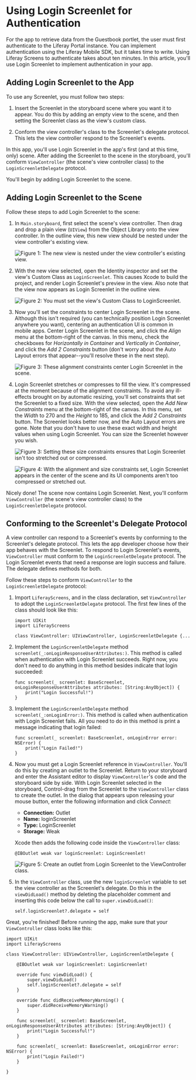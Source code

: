 # Using Login Screenlet for Authentication

For the app to retrieve data from the Guestbook portlet, the user must first
authenticate to the Liferay Portal instance. You can implement authentication
using the Liferay Mobile SDK, but it takes time to write. Using Liferay Screens
to authenticate takes about ten minutes. In this article, you'll use Login
Screenlet to implement authentication in your app. 

## Adding Login Screenlet to the App

To use any Screenlet, you must follow two steps: 

1.  Insert the Screenlet in the storyboard scene where you want it to appear. 
    You do this by adding an empty view to the scene, and then setting the 
    Screenlet class as the view's custom class. 

2.  Conform the view controller's class to the Screenlet's delegate protocol. 
    This lets the view controller respond to the Screenlet's events. 

In this app, you'll use Login Screenlet in the app's first (and at this time, 
only) scene. After adding the Screenlet to the scene in the storyboard, you'll 
conform `ViewController` (the scene's view controller class) to the 
`LoginScreenletDelegate` protocol. 

You'll begin by adding Login Screenlet to the scene.

## Adding Login Screenlet to the Scene

Follow these steps to add Login Screenlet to the scene:

1.  In `Main.storyboard`, first select the scene's view controller. Then drag 
    and drop a plain view (`UIView`) from the Object Library onto the view 
    controller. In the outline view, this new view should be nested under the 
    view controller's existing view. 

    ![Figure 1: The new view is nested under the view controller's existing view.](../../../images/ios-lp-new-view-outline.png)

2.  With the new view selected, open the Identity inspector and set the view's 
    Custom Class as `LoginScreenlet`. This causes Xcode to build the project, 
    and render Login Screenlet's preview in the view. Also note that the view 
    now appears as Login Screenlet in the outline view.

    ![Figure 2: You must set the view's Custom Class to `LoginScreenlet`.](../../../images/ios-lp-custom-class.png)

3.  Now you'll set the constraints to center Login Screenlet in the scene. 
    Although this isn't required (you can technically position Login Screenlet 
    anywhere you want), centering an authentication UI is common in mobile apps. 
    Center Login Screenlet in the scene, and click the *Align* menu at the 
    bottom-right of the canvas. In this menu, check the checkboxes for 
    *Horizontally in Container* and *Vertically in Container*, and click the 
    *Add 2 Constraints* button (don't worry about the Auto Layout errors that 
    appear--you'll resolve these in the next step). 

    ![Figure 3: These alignment constraints center Login Screenlet in the scene.](../../../images/ios-lp-alignment-constraints.png)

4.  Login Screenlet stretches or compresses to fill the view. It's compressed at 
    the moment because of the alignment constraints. To avoid any ill-effects 
    brought on by automatic resizing, you'll set constraints that set the 
    Screenlet to a fixed size. With the view selected, open the *Add New 
    Constraints* menu at the bottom-right of the canvas. In this menu, set the 
    *Width* to 270 and the *Height* to 185, and click the *Add 2 Constraints* 
    button. The Screenlet looks better now, and the Auto Layout errors are gone. 
    Note that you don't have to use these exact width and height values when 
    using Login Screenlet. You can size the Screenlet however you wish. 

    ![Figure 3: Setting these size constraints ensures that Login Screenlet isn't too stretched out or compressed.](../../../images/ios-lp-size-constraints.png)

    ![Figure 4: With the alignment and size constraints set, Login Screenlet appears in the center of the scene and its UI components aren't too compressed or stretched out.](../../../images/ios-lp-login-scene.png)

Nicely done! The scene now contains Login Screenlet. Next, you'll conform 
`ViewController` (the scene's view controller class) to the 
`LoginScreenletDelegate` protocol. 

## Conforming to the Screenlet's Delegate Protocol

A view controller can respond to a Screenlet's events by conforming to the 
Screenlet's delegate protocol. This lets the app developer choose how their app 
behaves with the Screenlet. To respond to Login Screenlet's events, 
`ViewController` must conform to the `LoginScreenletDelegate` protocol. The 
Login Screenlet events that need a response are login success and failure. The 
delegate defines methods for both. 

Follow these steps to conform `ViewController` to the `LoginScreenletDelegate` 
protocol: 

1.  Import `LiferayScreens`, and in the class declaration, set `ViewController` 
    to adopt the `LoginScreenletDelegate` protocol. The first few lines of the 
    class should look like this: 

        import UIKit
        import LiferayScreens

        class ViewController: UIViewController, LoginScreenletDelegate {...

2.  Implement the `LoginScreenletDelegate` method 
    `screenlet(_:onLoginResponseUserAttributes:)`. This method is called when 
    authentication with Login Screenlet succeeds. Right now, you don't need to 
    do anything in this method besides indicate that login succeeded: 

        func screenlet(_ screenlet: BaseScreenlet, onLoginResponseUserAttributes attributes: [String:AnyObject]) {
            print("Login Successful!")
        }

3.  Implement the `LoginScreenletDelegate` method `screenlet(_:onLoginError:)`. 
    This method is called when authentication with Login Screenlet fails. All 
    you need to do in this method is print a message indicating that login 
    failed:

        func screenlet(_ screenlet: BaseScreenlet, onLoginError error: NSError) {
            print("Login Failed!")
        }

4.  Now you must get a Login Screenlet reference in `ViewController`. You'll do 
    this by creating an outlet to the Screenlet. Return to your storyboard and 
    enter the Assistant editor to display `ViewController`'s code and the 
    storyboard side by side. With Login Screenlet selected in the storyboard, 
    Control-drag from the Screenlet to the `ViewController` class to create the 
    outlet. In the dialog that appears upon releasing your mouse button, enter 
    the following information and click *Connect*: 

    - **Connection:** Outlet
    - **Name:** loginScreenlet
    - **Type:** LoginScreenlet
    - **Storage:** Weak

    Xcode then adds the following code inside the `ViewController` class: 

        @IBOutlet weak var loginScreenlet: LoginScreenlet!

    ![Figure 5: Create an outlet from Login Screenlet to the `ViewController` class.](../../../images/ios-lp-login-screenlet-outlet.png)

5.  In the `ViewController` class, use the new `loginScreenlet` variable to set 
    the view controller as the Screenlet's delegate. Do this in the 
    `viewDidLoad()` method by deleting the placeholder comment and inserting 
    this code below the call to `super.viewDidLoad()`:

        self.loginScreenlet?.delegate = self

Great, you're finished! Before running the app, make sure that your 
`ViewController` class looks like this: 

    import UIKit
    import LiferayScreens

    class ViewController: UIViewController, LoginScreenletDelegate {

        @IBOutlet weak var loginScreenlet: LoginScreenlet!

        override func viewDidLoad() {
            super.viewDidLoad()
            self.loginScreenlet?.delegate = self
        }

        override func didReceiveMemoryWarning() {
            super.didReceiveMemoryWarning()
        }

        func screenlet(_ screenlet: BaseScreenlet, onLoginResponseUserAttributes attributes: [String:AnyObject]) {
            print("Login Successful!")
        }

        func screenlet(_ screenlet: BaseScreenlet, onLoginError error: NSError) {
            print("Login Failed!")
        }

    }
